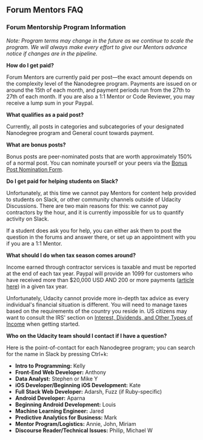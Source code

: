## Forum Mentors FAQ

### Forum Mentorship Program Information

_*Note:* Program terms may change in the future as we continue to scale the program. We will always make every effort to give our Mentors advance notice if changes are in the pipeline._

**How do I get paid?**

Forum Mentors are currently paid per post—the exact amount depends on the complexity level of the Nanodegree program. Payments are issued on or around the 15th of each month, and payment periods run from the 27th to 27th of each month. If you are also a 1:1 Mentor or Code Reviewer, you may receive a lump sum in your Paypal.

**What qualifies as a paid post?**

Currently, all posts in categories and subcategories of your designated Nanodegree program and General count towards payment.

**What are bonus posts?**

Bonus posts are peer-nominated posts that are worth approximately 150% of a normal post. You can nominate yourself or your peers via the [Bonus Post Nomination Form](https://goo.gl/forms/buwqXhoPOBx0ktkb2).

**Do I get paid for helping students on Slack?**

Unfortunately, at this time we cannot pay Mentors for content help provided to students on Slack, or other community channels outside of Udacity Discussions. There are two main reasons for this: we cannot pay contractors by the hour, and it is currently impossible for us to quantify activity on Slack.

If a student does ask you for help, you can either ask them to post the question in the forums and answer there, or set up an appointment with you if you are a 1:1 Mentor.

**What should I do when tax season comes around?**

Income earned through contractor services is taxable and must be reported at the end of each tax year. Paypal will provide an 1099 for customers who have received more than $20,000 USD AND 200 or more payments ([article here](https://www.paypal.com/selfhelp/article/FAQ729)) in a given tax year.

Unfortunately, Udacity cannot provide more in-depth tax advice as every individual's financial situation is different. You will need to manage taxes based on the requirements of the country you reside in. US citizens may want to consult the IRS' section on [Interest, Dividends, and Other Types of Income](https://www.irs.gov/help-resources/tools-faqs/faqs-for-individuals/frequently-asked-tax-questions-answers/interest-dividends-other-types-of-income) when getting started.

**Who on the Udacity team should I contact if I have a question?**

Here is the point-of-contact for each Nanodegree program; you can search for the name in Slack by pressing Ctrl+k:

*   **Intro to Programming:** Kelly
*   **Front-End Web Developer:** Anthony
*   **Data Analyst:** Stephen or Mike Y
*   **iOS Developer/Beginning iOS Development:** Kate
*   **Full Stack Web Developer:** Adarsh, Fuzz (if Ruby-specific)
*   **Android Developer:** Aparna
*   **Beginning Android Development:** Louis
*   **Machine Learning Engineer:** Jared
*   **Predictive Analytics for Business:** Mark
*   **Mentor Program/Logistics:** Annie, John, Miriam
*   **Discourse Reader/Technical Issues:** Philip, Michael W

